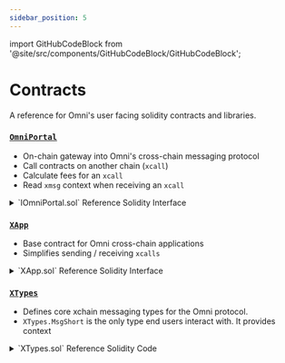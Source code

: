 ```yaml
---
sidebar_position: 5
---
```


import GitHubCodeBlock from '@site/src/components/GitHubCodeBlock/GitHubCodeBlock';

# Contracts

A reference for Omni's user facing solidity contracts and libraries.

### [`OmniPortal`](https://github.com/omni-network/omni/blob/main/contracts/src/protocol/OmniPortal.sol)

- On-chain gateway into Omni's cross-chain messaging protocol
- Call contracts on another chain (`xcall`)
- Calculate fees for an `xcall`
- Read `xmsg` context when receiving an `xcall`

<details>
<summary>`IOmniPortal.sol` Reference Solidity Interface</summary>

<GitHubCodeBlock url="https://github.com/omni-network/omni/blob/main/contracts/src/interfaces/IOmniPortal.sol" />
</details>

### [`XApp`](https://github.com/omni-network/omni/blob/main/contracts/src/pkg/XApp.sol)

- Base contract for Omni cross-chain applications
- Simplifies sending / receiving `xcalls`

<details>
<summary>`XApp.sol` Reference Solidity Interface</summary>

<GitHubCodeBlock url="https://github.com/omni-network/omni/blob/main/contracts/src/pkg/XApp.sol" />
</details>

### [`XTypes`](https://github.com/omni-network/omni/blob/main/contracts/src/libraries/XTypes.sol)

- Defines core xchain messaging types for the Omni protocol.
- `XTypes.MsgShort` is the only type end users interact with. It provides context

<details>
<summary>`XTypes.sol` Reference Solidity Code</summary>

<GitHubCodeBlock url="https://github.com/omni-network/omni/blob/main/contracts/src/libraries/XTypes.sol" />
</details>
